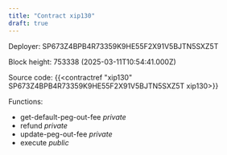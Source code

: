 ```yaml
---
title: "Contract xip130"
draft: true
---
```

Deployer: SP673Z4BPB4R73359K9HE55F2X91V5BJTN5SXZ5T


 



Block height: 753338 (2025-03-11T10:54:41.000Z)

Source code: {{<contractref "xip130" SP673Z4BPB4R73359K9HE55F2X91V5BJTN5SXZ5T xip130>}}

Functions:

* get-default-peg-out-fee _private_
* refund _private_
* update-peg-out-fee _private_
* execute _public_
